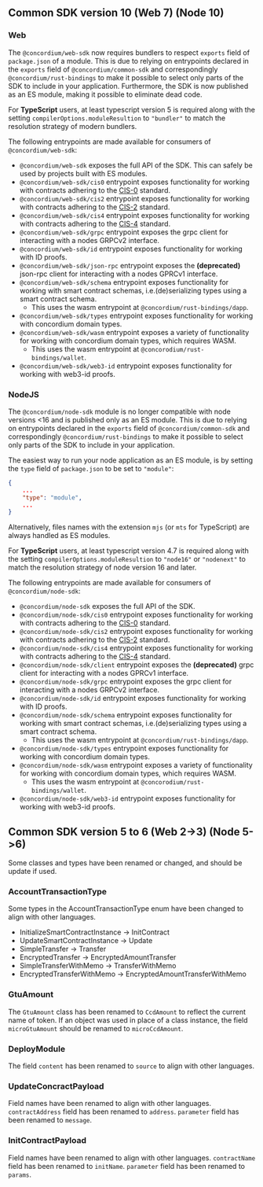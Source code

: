 ## Common SDK version 10 (Web 7) (Node 10)

### Web

The `@concordium/web-sdk` now requires bundlers to respect `exports` field of
`package.json` of a module. This is due to relying on entrypoints declared in
the `exports` field of `@concordium/common-sdk`
and correspondingly `@concordium/rust-bindings` to make it possible to select
only parts of the SDK to include in your application.
Furthermore, the SDK is now published as an ES module, making it possible to
eliminate dead code.

For **TypeScript** users, at least typescript version 5 is required along with
the setting `compilerOptions.moduleResultion` to `"bundler"` to match the
resolution strategy of modern bundlers.

The following entrypoints are made available for consumers of
`@concordium/web-sdk`:

- `@concordium/web-sdk` exposes the full API of the SDK.
This can safely be used by projects built with ES modules.
- `@concordium/web-sdk/cis0` entrypoint exposes functionality for working with
contracts adhering to the
[CIS-0](https://proposals.concordium.software/CIS/cis-0.html) standard.
- `@concordium/web-sdk/cis2` entrypoint exposes functionality for working with
contracts adhering to the
[CIS-2](https://proposals.concordium.software/CIS/cis-2.html) standard.
- `@concordium/web-sdk/cis4` entrypoint exposes functionality for working with
contracts adhering to the
[CIS-4](https://proposals.concordium.software/CIS/cis-4.html) standard.
- `@concordium/web-sdk/grpc` entrypoint exposes the grpc client for interacting
with a nodes GRPCv2 interface.
- `@concordium/web-sdk/id` entrypoint exposes functionality for working with
ID proofs.
- `@concordium/web-sdk/json-rpc` entrypoint exposes the **(deprecated)**
json-rpc client for interacting with a nodes GPRCv1 interface.
- `@concordium/web-sdk/schema` entrypoint exposes functionality for working
with smart contract schemas, i.e.(de)serializing types using a smart
contract schema.
  - This uses the wasm entrypoint at `@concordium/rust-bindings/dapp`.
- `@concordium/web-sdk/types` entrypoint exposes functionality for working
with concordium domain types.
- `@concordium/web-sdk/wasm` entrypoint exposes a variety of functionality for
working with concordium domain types, which requires WASM.
  - This uses the wasm entrypoint at `@concorodium/rust-bindings/wallet`.
- `@concordium/web-sdk/web3-id` entrypoint exposes functionality for working
with web3-id proofs.

### NodeJS

The `@concordium/node-sdk` module is no longer compatible with
node versions <16 and is published only as an ES module.
This is due to relying on entrypoints declared in the `exports` field
of `@concordium/common-sdk` and correspondingly `@concordium/rust-bindings`
to make it possible to select only parts of the SDK to include in your
application.

The easiest way to run your node application as an ES module, is by setting
the `type` field of `package.json` to be set to `"module"`:

```json
{
    ...
    "type": "module",
    ...
}
```

Alternatively, files names with the extension `mjs` (or `mts` for TypeScript)
are always handled as ES modules.

For **TypeScript** users, at least typescript version 4.7 is required along
with the setting `compilerOptions.moduleResultion` to `"node16"` or
`"nodenext"` to match the resolution strategy of node version 16 and later.

The following entrypoints are made available for consumers of
`@concordium/node-sdk`:

- `@concordium/node-sdk` exposes the full API of the SDK.
- `@concordium/node-sdk/cis0` entrypoint exposes functionality for working
with contracts adhering to the
[CIS-0](https://proposals.concordium.software/CIS/cis-0.html) standard.
- `@concordium/node-sdk/cis2` entrypoint exposes functionality for working
with contracts adhering to the
[CIS-2](https://proposals.concordium.software/CIS/cis-2.html) standard.
- `@concordium/node-sdk/cis4` entrypoint exposes functionality for working
with contracts adhering to the
[CIS-4](https://proposals.concordium.software/CIS/cis-4.html) standard.
- `@concordium/node-sdk/client` entrypoint exposes the **(deprecated)**
grpc client for interacting with a nodes GPRCv1 interface.
- `@concordium/node-sdk/grpc` entrypoint exposes the grpc client for
interacting with a nodes GRPCv2 interface.
- `@concordium/node-sdk/id` entrypoint exposes functionality for working
with ID proofs.
- `@concordium/node-sdk/schema` entrypoint exposes functionality for working
with smart contract schemas, i.e.(de)serializing types using a smart contract schema.
  - This uses the wasm entrypoint at `@concordium/rust-bindings/dapp`.
- `@concordium/node-sdk/types` entrypoint exposes functionality for working
with concordium domain types.
- `@concordium/node-sdk/wasm` entrypoint exposes a variety of functionality for
working with concordium domain types, which requires WASM.
  - This uses the wasm entrypoint at `@concorodium/rust-bindings/wallet`.
- `@concordium/node-sdk/web3-id` entrypoint exposes functionality for working
with web3-id proofs.

## Common SDK version 5 to 6 (Web 2->3) (Node 5->6)

Some classes and types have been renamed or changed, and should be update if used.

### AccountTransactionType

Some types in the AccountTransactionType enum have been changed to align
with other languages.

- InitializeSmartContractInstance -> InitContract
- UpdateSmartContractInstance -> Update
- SimpleTransfer -> Transfer
- EncryptedTransfer -> EncryptedAmountTransfer
- SimpleTransferWithMemo -> TransferWithMemo
- EncryptedTransferWithMemo -> EncryptedAmountTransferWithMemo

### GtuAmount

The `GtuAmount` class has been renamed to `CcdAmount` to reflect the current
name of token.  If an object was used in place of a class instance, the field
`microGtuAmount` should be renamed to `microCcdAmount`.

### DeployModule

The field `content` has been renamed to `source` to align with other languages.

### UpdateConcractPayload

Field names have been renamed to align with other languages.  `contractAddress`
field has been renamed to `address`.  `parameter` field has been renamed to
`message`.

### InitContractPayload

Field names have been renamed to align with other languages.  `contractName`
field has been renamed to `initName`.  `parameter` field has been renamed to
`params`.
